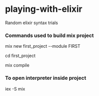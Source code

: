 # playing-with-elixir
Random elixir syntax trials

### Commands used to build mix project
mix new first_project --module FIRST 

cd first_project

mix compile

### To open interpreter inside project
iex -S mix

